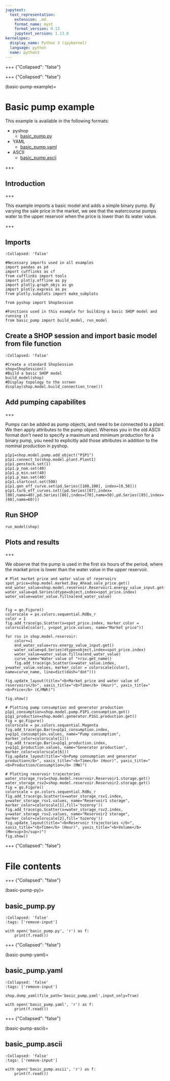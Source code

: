 ```yaml
---
jupytext:
  text_representation:
    extension: .md
    format_name: myst
    format_version: 0.13
    jupytext_version: 1.13.8
kernelspec:
  display_name: Python 3 (ipykernel)
  language: python
  name: python3
---
```


+++ {"Collapsed": "false"}

<style>
th {
  font-size: 14px
}
td {
  font-size: 14px
}
</style>

+++ {"Collapsed": "false"}

(basic-pump-example)=
# Basic pump example

This example is available in the following formats:

- pyshop
    - [basic_pump.py](basic-pump-py)
- YAML
    - [basic_pump.yaml](basic-pump-yaml)
- ASCII
    - [basic_pump.ascii](basic-pump-ascii)

+++

## Introduction

+++

This example imports a basic model and adds a simple binary pump. By varying the sale price in the market, we see that the watercourse pumps water to the upper reservoir when the price is lower than its water value.

+++

## Imports

```{code-cell} ipython3
:Collapsed: 'false'

#Necessary imports used in all examples
import pandas as pd
import cufflinks as cf
from cufflinks import tools
import plotly.offline as py
import plotly.graph_objs as go
import plotly.express as px
from plotly.subplots import make_subplots

from pyshop import ShopSession

#Functions used in this example for building a basic SHOP model and running it
from basic_pump import build_model, run_model
```

## Create a SHOP session and import basic model from file function

```{code-cell} ipython3
:Collapsed: 'false'

#Create a standard ShopSession
shop=ShopSession()
#Build a basic SHOP model
build_model(shop)
#Display topology to the screen
display(shop.model.build_connection_tree())
```

## Add pumping capabilites

+++

Pumps can be added as pump objects, and need to be connected to a plant. We then apply attributes to the pump object. Whereas you in the old ASCII format don't need to specify a maximum and minimum production for a binary pump, you need to explicitly add those attributes in addition to the nominal production in pyshop.

```{code-cell} ipython3
p1p1=shop.model.pump.add_object("P1P1")
p1p1.connect_to(shop.model.plant.Plant1)
p1p1.penstock.set(1)
p1p1.p_nom.set(40)
p1p1.p_min.set(40)
p1p1.p_max.set(40)
p1p1.startcost.set(500)
p1p1.gen_eff_curve.set(pd.Series([100,100], index=[0,50]))
p1p1.turb_eff_curves.set([pd.Series([87],index=[80],name=40),pd.Series([86],index=[70],name=50),pd.Series([85],index=[60],name=60)])
```

## Run SHOP

```{code-cell} ipython3
run_model(shop)
```

## Plots and results

+++

We observe that the pump is used in the first six hours of the period, where the market price is lower than the water value in the upper reservoir. 

```{code-cell} ipython3
# Plot market price and water value of reservoirs
spot_price=shop.model.market.Day_Ahead.sale_price.get()
end_water_value=shop.model.reservoir.Reservoir1.energy_value_input.get()
water_value=pd.Series(dtype=object,index=spot_price.index)
water_value=water_value.fillna(end_water_value)


fig = go.Figure()
colorscale = px.colors.sequential.RdBu_r
color = 1
fig.add_trace(go.Scatter(x=spot_price.index, marker_color = colorscale[color], y=spot_price.values, name="Market price"))

for rsv in shop.model.reservoir:
    color+=1
    end_water_value=rsv.energy_value_input.get()
    water_value=pd.Series(dtype=object,index=spot_price.index)
    water_value=water_value.fillna(end_water_value)
    curve_name="Water value of "+rsv.get_name()
    fig.add_trace(go.Scatter(x=water_value.index, y=water_value.values, marker_color = colorscale[color], name=curve_name, line=dict(dash="dot")))
    
fig.update_layout(title="<b>Market price and water value of reservoirs</b>", xaxis_title="<b>Time</b> (Hour)", yaxis_title="<b>Price</b> (€/MWh)")

fig.show()
```

```{code-cell} ipython3
# Plotting pump consumption and generator production
p1p1_consumption=shop.model.pump.P1P1.consumption.get()
p1g1_production=shop.model.generator.P1G1.production.get()
fig = go.Figure()
colorscale = px.colors.sequential.Magenta
fig.add_trace(go.Bar(x=p1p1_consumption.index, y=p1p1_consumption.values, name="Pump consumption", marker_color=colorscale[1]))
fig.add_trace(go.Bar(x=p1g1_production.index, y=p1g1_production.values, name="Generator production", marker_color=colorscale[6]))
fig.update_layout(title="<b>Pump consumption and generator production</b>", xaxis_title="<b>Time</b> (Hour)", yaxis_title="<b>Production/Consumption</b> (MW)")
```

```{code-cell} ipython3
# Plotting reservoir trajectories
water_storage_rsv1=shop.model.reservoir.Reservoir1.storage.get()
water_storage_rsv2=shop.model.reservoir.Reservoir2.storage.get()
fig = go.Figure()
colorscale = px.colors.sequential.RdBu_r
fig.add_trace(go.Scatter(x=water_storage_rsv1.index, y=water_storage_rsv1.values, name="Reservoir1 storage", marker_color=colorscale[1],fill='tozeroy'))
fig.add_trace(go.Scatter(x=water_storage_rsv2.index, y=water_storage_rsv2.values, name="Reservoir2 storage", marker_color=colorscale[2],fill='tozeroy'))
fig.update_layout(title="<b>Reservoir trajectories </b>", xaxis_title="<b>Time</b> (Hour)", yaxis_title="<b>Volume</b> (Mm<sup>3</sup>)")
fig.show()
```

+++ {"Collapsed": "false"}

# File contents

+++ {"Collapsed": "false"}

(basic-pump-py)=
## basic_pump.py <a name="tunnel_model.py"></a>

```{code-cell} ipython3
:Collapsed: 'false'
:tags: ['remove-input']

with open('basic_pump.py', 'r') as f:
    print(f.read())
```

+++ {"Collapsed": "false"}

(basic-pump-yaml)=
## basic_pump.yaml <a name="tunnel_model.yaml"></a>

```{code-cell} ipython3
:Collapsed: 'false'
:tags: ['remove-input']

shop.dump_yaml(file_path='basic_pump.yaml',input_only=True)

with open('basic_pump.yaml', 'r') as f:
    print(f.read())
```

+++ {"Collapsed": "false"}

(basic-pump-ascii)=
## basic_pump.ascii <a name="tunnel_model.ascii"></a>

```{code-cell} ipython3
:Collapsed: 'false'
:tags: ['remove-input']

with open('basic_pump.ascii', 'r') as f:
    print(f.read())
```

```{code-cell} ipython3

```
